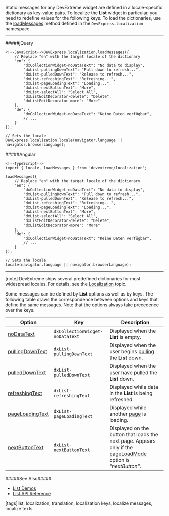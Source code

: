 Static messages for any DevExtreme widget are defined in a locale-specific dictionary as key-value pairs. To localize the **List** widget in particular, you need to redefine values for the following keys. To load the dictionaries, use the [loadMessages](/api-reference/50%20Common/utils/localization/loadMessages().md '/Documentation/ApiReference/Common/utils/localization/#loadMessages') method defined in the `DevExpress.localization` namespace.

---
#####jQuery

    <!--JavaScript-->DevExpress.localization.loadMessages({
        // Replace "en" with the target locale of the dictionary
        "en": {
            "dxCollectionWidget-noDataText": "No data to display",
            "dxList-pullingDownText": "Pull down to refresh...",
            "dxList-pulledDownText": "Release to refresh...",
            "dxList-refreshingText": "Refreshing...",
            "dxList-pageLoadingText": "Loading...",
            "dxList-nextButtonText": "More",
            "dxList-selectAll": "Select All",
            "dxListEditDecorator-delete": "Delete",
            "dxListEditDecorator-more": "More"
        },
        "de": {
            "dxCollectionWidget-noDataText": "Keine Daten verfügbar",
            // ...
        }
    });

    // Sets the locale
    DevExpress.localization.locale(navigator.language || navigator.browserLanguage);

#####Angular

    <!--TypeScript-->
    import { locale, loadMessages } from 'devextreme/localization';

    loadMessages({
        // Replace "en" with the target locale of the dictionary
        "en": {
            "dxCollectionWidget-noDataText": "No data to display",
            "dxList-pullingDownText": "Pull down to refresh...",
            "dxList-pulledDownText": "Release to refresh...",
            "dxList-refreshingText": "Refreshing...",
            "dxList-pageLoadingText": "Loading...",
            "dxList-nextButtonText": "More",
            "dxList-selectAll": "Select All",
            "dxListEditDecorator-delete": "Delete",
            "dxListEditDecorator-more": "More"
        },
        "de": {
            "dxCollectionWidget-noDataText": "Keine Daten verfügbar",
            // ...
        }
    });

    // Sets the locale
    locale(navigator.language || navigator.browserLanguage);

---

[note] DevExtreme ships several predefined dictionaries for most widespread locales. For details, see the [Localization](/concepts/Common/33%20Localization '/Documentation/Guide/Common/Localization/') topic. 

Some messages can be defined by **List** options as well as by keys. The following table draws the correspondence between options and keys that define the same messages. Note that the options always take precedence over the keys.

<div class="simple-table">
  <table>
    <thead>
    <tr>
      <th>Option</th>
      <th>Key</th>
      <th>Description</th>
    </tr>
    </thead>
    <tbody>
    <tr>
      <td><a href="/Documentation/ApiReference/UI_Widgets/dxList/Configuration/#noDataText">noDataText</a></td>
      <td><code>dxCollectionWidget-noDataText</code></td>
      <td>Displayed when the <b>List</b> is empty.</td>
    </tr>
    <tr>
      <td><a href="/Documentation/ApiReference/UI_Widgets/dxList/Configuration/#pullingDownText">pullingDownText</a></td>
      <td><code>dxList-pullingDownText</code></td>
      <td>Displayed when the user begins <a href="/Documentation/Guide/Widgets/List/End-User_Interaction/Touch-Screen_Gestures/">pulling</a> the <b>List</b> down.</td>
    </tr>
    <tr>
      <td><a href="/Documentation/ApiReference/UI_Widgets/dxList/Configuration/#pulledDownText">pulledDownText</a></td>
      <td><code>dxList-pulledDownText</code></td>
      <td>Displayed when the user have pulled the <b>List</b> down.</td>
    </tr>
    <tr>
      <td><a href="/Documentation/ApiReference/UI_Widgets/dxList/Configuration/#refreshingText">refreshingText</a></td>
      <td><code>dxList-refreshingText</code></td>
      <td>Displayed while data in the <b>List</b> is being refreshed.</td>
    </tr>
    <tr>
      <td><a href="/Documentation/ApiReference/UI_Widgets/dxList/Configuration/#pageLoadingText">pageLoadingText</a></td>
      <td><code>dxList-pageLoadingText</code></td>
      <td>Displayed while another <a href="/Documentation/Guide/Widgets/List/Paging/">page</a> is loading.</td>
    </tr>
    <tr>
      <td><a href="/Documentation/ApiReference/UI_Widgets/dxList/Configuration/#nextButtonText">nextButtonText</a></td>
      <td><code>dxList-nextButtonText</code></td>
      <td>Displayed on the button that loads the next page. Appears only if the <a href="/Documentation/ApiReference/UI_Widgets/dxList/Configuration/#pageLoadMode">pageLoadMode</a> option is <i>"nextButton"</i>.</td>
    </tr>
    </tbody>
  </table>
</div>

#####See Also#####
- [List Demos](https://js.devexpress.com/Demos/WidgetsGallery/Demo/List/ListEditingAndAPI/jQuery/Light)
- [List API Reference](/api-reference/10%20UI%20Widgets/dxList '/Documentation/ApiReference/UI_Widgets/dxList/')

[tags]list, localization, translation, localization keys, localize messages, localize texts